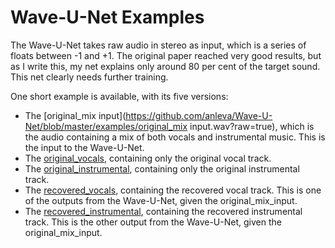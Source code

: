# Wave-U-Net Examples

The Wave-U-Net takes raw audio in stereo as input, which is a series of floats between -1 and +1.
The original paper reached very good results, but as I write this, my net explains only around 80 per cent of the target sound. This net clearly needs further training. 

One short example is available, with its five versions:

* The [original_mix input](https://github.com/anleva/Wave-U-Net/blob/master/examples/original_mix input.wav?raw=true), which is the audio containing a mix of both vocals and instrumental music. This is the input to the Wave-U-Net. 
* The [original_vocals](https://github.com/anleva/Wave-U-Net/blob/master/examples/original_vocals.wav?raw=true), containing only the original vocal track. 
* The [original_instrumental](https://github.com/anleva/Wave-U-Net/blob/master/examples/original_instrumental.wav?raw=true), containing only the original instrumental track. 
* The [recovered_vocals](https://github.com/anleva/Wave-U-Net/blob/master/examples/recovered_vocals.wav?raw=true), containing the recovered vocal track. This is one of the outputs from the Wave-U-Net, given the original_mix_input. 
* The [recovered_instrumental](https://github.com/anleva/Wave-U-Net/blob/master/examples/recovered_instrumental.wav?raw=true), containing the recovered instrumental track. This is the other output from the Wave-U-Net, given the original_mix_input. 
